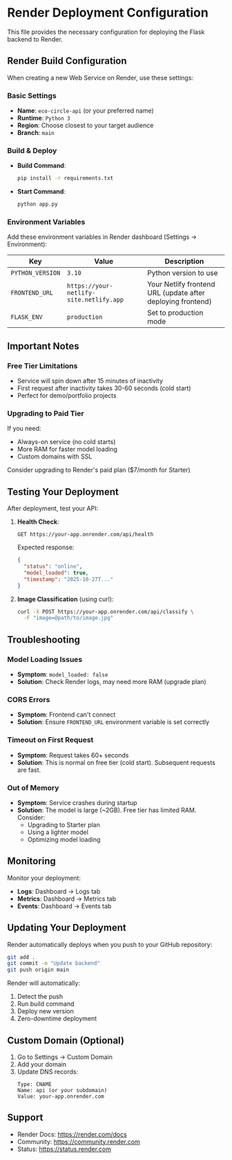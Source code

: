 # Render Deployment Configuration

This file provides the necessary configuration for deploying the Flask backend to Render.

## Render Build Configuration

When creating a new Web Service on Render, use these settings:

### Basic Settings
- **Name**: `eco-circle-api` (or your preferred name)
- **Runtime**: `Python 3`
- **Region**: Choose closest to your target audience
- **Branch**: `main`

### Build & Deploy
- **Build Command**: 
  ```bash
  pip install -r requirements.txt
  ```

- **Start Command**: 
  ```bash
  python app.py
  ```

### Environment Variables

Add these environment variables in Render dashboard (Settings → Environment):

| Key | Value | Description |
|-----|-------|-------------|
| `PYTHON_VERSION` | `3.10` | Python version to use |
| `FRONTEND_URL` | `https://your-netlify-site.netlify.app` | Your Netlify frontend URL (update after deploying frontend) |
| `FLASK_ENV` | `production` | Set to production mode |

## Important Notes

### Free Tier Limitations
- Service will spin down after 15 minutes of inactivity
- First request after inactivity takes 30-60 seconds (cold start)
- Perfect for demo/portfolio projects

### Upgrading to Paid Tier
If you need:
- Always-on service (no cold starts)
- More RAM for faster model loading
- Custom domains with SSL

Consider upgrading to Render's paid plan ($7/month for Starter)

## Testing Your Deployment

After deployment, test your API:

1. **Health Check**:
   ```
   GET https://your-app.onrender.com/api/health
   ```
   Expected response:
   ```json
   {
     "status": "online",
     "model_loaded": true,
     "timestamp": "2025-10-27T..."
   }
   ```

2. **Image Classification** (using curl):
   ```bash
   curl -X POST https://your-app.onrender.com/api/classify \
     -F "image=@path/to/image.jpg"
   ```

## Troubleshooting

### Model Loading Issues
- **Symptom**: `model_loaded: false`
- **Solution**: Check Render logs, may need more RAM (upgrade plan)

### CORS Errors
- **Symptom**: Frontend can't connect
- **Solution**: Ensure `FRONTEND_URL` environment variable is set correctly

### Timeout on First Request
- **Symptom**: Request takes 60+ seconds
- **Solution**: This is normal on free tier (cold start). Subsequent requests are fast.

### Out of Memory
- **Symptom**: Service crashes during startup
- **Solution**: The model is large (~2GB). Free tier has limited RAM. Consider:
  - Upgrading to Starter plan
  - Using a lighter model
  - Optimizing model loading

## Monitoring

Monitor your deployment:
- **Logs**: Dashboard → Logs tab
- **Metrics**: Dashboard → Metrics tab
- **Events**: Dashboard → Events tab

## Updating Your Deployment

Render automatically deploys when you push to your GitHub repository:

```bash
git add .
git commit -m "Update backend"
git push origin main
```

Render will automatically:
1. Detect the push
2. Run build command
3. Deploy new version
4. Zero-downtime deployment

## Custom Domain (Optional)

1. Go to Settings → Custom Domain
2. Add your domain
3. Update DNS records:
   ```
   Type: CNAME
   Name: api (or your subdomain)
   Value: your-app.onrender.com
   ```

## Support

- Render Docs: https://render.com/docs
- Community: https://community.render.com
- Status: https://status.render.com
